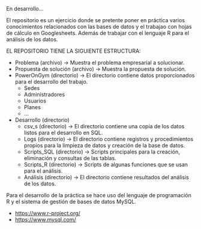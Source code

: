 En desarrollo...


El repositorio es un ejercicio donde se pretente poner en práctica varios conocimientos relacionados con las bases de datos y el trabajao con hojas de cálculo en Googlesheets. Además de trabajar con el lenguaje R para el análisis de los datos.

EL REPOSITORIO TIENE LA SIGUIENTE ESTRUCTURA:
* Problema (archivo)
    -> Muestra el problema empresarial a solucionar.
* Propuesta de solución (archivo)
    -> Muestra la propuesta de solución.
* PowerOnGym (directorio)
    -> El directorio contiene datos proporcionados para el desarrollo del trabajo.
    * Sedes
    * Administradores
    * Usuarios
    * Planes
    * ...
* Desarrollo (directorio)
    * csv_s (directorio)
        -> El directorio contiene una copia de los datos listos para el desarrollo en SQL.
    * Logs (directorio)
        -> El directorio contiene registros y procedimientos propios para la limpieza de datos y creación de la base de datos.
    * Scripts_SQL (directorio)
        -> Scripts principales para la creación, eliminación y consultas de las tablas.
    * Scripts_R (directorio)
        -> Scripts de algunas funciones que se usan para el análisis.
    * Análisis (directorio)
        -> El directorio contiene resultados del análisis de los datos.

Para el desarrollo de la práctica se hace uso del lenguaje de programación R y el sistema de gestión de bases de datos MySQL.

* https://www.r-project.org/
* https://www.mysql.com/
